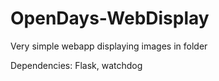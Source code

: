 # OpenDays-WebDisplay
Very simple webapp displaying images in folder


Dependencies: Flask, watchdog
